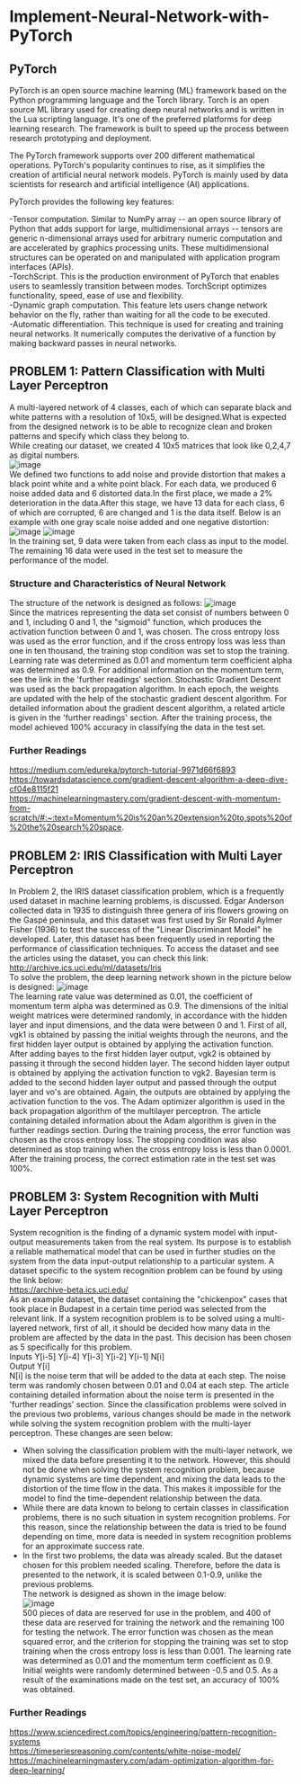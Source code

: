 # Implement-Neural-Network-with-PyTorch
## PyTorch 
PyTorch is an open source machine learning (ML) framework based on the Python programming language and the Torch library. Torch is an open source ML library used for creating deep neural networks and is written in the Lua scripting language. It's one of the preferred platforms for deep learning research. The framework is built to speed up the process between research prototyping and deployment. <br/>

The PyTorch framework supports over 200 different mathematical operations. PyTorch's popularity continues to rise, as it simplifies the creation of artificial neural network models. PyTorch is mainly used by data scientists for research and artificial intelligence (AI) applications. <br/>

PyTorch provides the following key features:

-Tensor computation. Similar to NumPy array -- an open source library of Python that adds support for large, multidimensional arrays -- tensors are generic n-dimensional arrays used for arbitrary numeric computation and are accelerated by graphics processing units. These multidimensional structures can be operated on and manipulated with application program interfaces (APIs). <br/>
-TorchScript. This is the production environment of PyTorch that enables users to seamlessly transition between modes. TorchScript optimizes functionality, speed, ease of use and flexibility. <br/>
-Dynamic graph computation. This feature lets users change network behavior on the fly, rather than waiting for all the code to be executed. <br/>
-Automatic differentiation. This technique is used for creating and training neural networks. It numerically computes the derivative of a function by making backward passes in neural networks. <br/>
## PROBLEM 1: Pattern Classification with Multi Layer Perceptron
A multi-layered network of 4 classes, each of which can separate black and white patterns with a resolution of 10x5, will be designed.What is expected from the designed network is to be able to recognize clean and broken patterns and specify which class they belong to. <br/>
While creating our dataset, we created 4 10x5 matrices that look like 0,2,4,7 as digital numbers. <br/>
![image](https://user-images.githubusercontent.com/78887209/157834792-c2b9fe73-aef7-4d8d-8f9e-bb7f072713b8.png) <br/>
We defined two functions to add noise and provide distortion that makes a black point white and a white point black. For each data, we produced 6 noise added data and 6 distorted data.In the first place, we made a 2% deterioration in the data.After this stage, we have 13 data for each class, 6 of which are corrupted, 6 are changed and 1 is the data itself.
Below is an example with one gray scale noise added and one negative distortion: <br/>
![image](https://user-images.githubusercontent.com/78887209/215317882-6b666e7d-df94-4e9e-9d00-78971df29527.png) ![image](https://user-images.githubusercontent.com/78887209/215317903-11dd1058-f5b4-4fd3-828f-0dd7adaae2c6.png) <br/>
In the training set, 9 data were taken from each class as input to the model. The remaining 16 data were used in the test set to measure the performance of the model. <br/>
### Structure and Characteristics of Neural Network <br/>
The structure of the network is designed as follows:
![image](https://user-images.githubusercontent.com/78887209/215318248-223ff717-0c9d-4ae6-90f4-57c0b2055883.png) <br/>
Since the matrices representing the data set consist of numbers between 0 and 1, including 0 and 1, the "sigmoid" function, which produces the activation function between 0 and 1, was chosen. The cross entropy loss was used as the error function, and if the cross entropy loss was less than one in ten thousand, the training stop condition was set to stop the training. Learning rate was determined as 0.01 and momentum term coefficient alpha was determined as 0.9. For additional information on the momentum term, see the link in the 'further readings' section. Stochastic Gradient Descent was used as the back propagation algorithm. In each epoch, the weights are updated with the help of the stochastic gradient descent algorithm. For detailed information about the gradient descent algorithm, a related article is given in the 'further readings' section. After the training process, the model achieved 100% accuracy in classifying the data in the test set.
### Further Readings <br/>
https://medium.com/edureka/pytorch-tutorial-9971d66f6893 <br/>
https://towardsdatascience.com/gradient-descent-algorithm-a-deep-dive-cf04e8115f21 <br/>
https://machinelearningmastery.com/gradient-descent-with-momentum-from-scratch/#:~:text=Momentum%20is%20an%20extension%20to,spots%20of%20the%20search%20space. <br/>
## PROBLEM 2: IRIS Classification with Multi Layer Perceptron
In Problem 2, the IRIS dataset classification problem, which is a frequently used dataset in machine learning problems, is discussed. Edgar Anderson collected data in 1935 to distinguish three genera of iris flowers growing on the Gaspé peninsula, and this dataset was first used by Sir Ronald Aylmer Fisher (1936) to test the success of the "Linear Discriminant Model" he developed. Later, this dataset has been frequently used in reporting the performance of classification techniques. To access the dataset and see the articles using the dataset, you can check this link: 
http://archive.ics.uci.edu/ml/datasets/Iris <br/>
To solve the problem, the deep learning network shown in the picture below is designed:
![image](https://user-images.githubusercontent.com/78887209/215330335-280336dc-690a-445a-9670-763f9f3b71ba.png) <br/>
The learning rate value was determined as 0.01, the coefficient of momentum term alpha was determined as 0.9. The dimensions of the initial weight matrices were determined randomly, in accordance with the hidden layer and input dimensions, and the data were between 0 and 1. First of all, vgk1 is obtained by passing the initial weights through the neurons, and the first hidden layer output is obtained by applying the activation function. After adding bayes to the first hidden layer output, vgk2 is obtained by passing it through the second hidden layer. The second hidden layer output is obtained by applying the activation function to vgk2. Bayesian term is added to the second hidden layer output and passed through the output layer and vo's are obtained. Again, the outputs are obtained by applying the activation function to the vos. The Adam optimizer algorithm is used in the back propagation algorithm of the multilayer perceptron. The article containing detailed information about the Adam algorithm is given in the further readings section. During the training process, the error function was chosen as the cross entropy loss. The stopping condition was also determined as stop training when the cross entropy loss is less than 0.0001. After the training process, the correct estimation rate in the test set was 100%. 
## PROBLEM 3: System Recognition with Multi Layer Perceptron
System recognition is the finding of a dynamic system model with input-output measurements taken from the real system. Its purpose is to establish a reliable mathematical model that can be used in further studies on the system from the data input-output relationship to a particular system. A dataset specific to the system recognition problem can be found by using the link below: <br/>
 https://archive-beta.ics.uci.edu/ <br/> 
 As an example dataset, the dataset containing the "chickenpox" cases that took place in Budapest in a certain time period was selected from the relevant link. 
If a system recognition problem is to be solved using a multi-layered network, first of all, it should be decided how many data in the problem are affected by the data in the past. This decision has been chosen as 5 specifically for this problem. <br/> 
Inputs	Y[i-5]	Y[i-4]	Y[i-3] 	Y[i-2]	Y[i-1]	N[i] <br/>
Output 	Y[i] <br/> 
N[i] is the noise term that will be added to the data at each step. The noise term was randomly chosen between 0.01 and 0.04 at each step. The article containing detailed information about the noise term is presented in the 'further readings' section. Since the classification problems were solved in the previous two problems, various changes should be made in the network while solving the system recognition problem with the multi-layer perceptron. These changes are seen below: <br/>
- When solving the classification problem with the multi-layer network, we mixed the data before presenting it to the network. However, this should not be done when solving the system recognition problem, because dynamic systems are time dependent, and mixing the data leads to the distortion of the time flow in the data. This makes it impossible for the model to find the time-dependent relationship between the data. <br/> 
- While there are data known to belong to certain classes in classification problems, there is no such situation in system recognition problems. For this reason, since the relationship between the data is tried to be found depending on time, more data is needed in system recognition problems for an approximate success rate. <br/> 
- In the first two problems, the data was already scaled. But the dataset chosen for this problem needed scaling. Therefore, before the data is presented to the network, it is scaled between 0.1-0.9, unlike the previous problems. <br/> 
The network is designed as shown in the image below: <br/>
![image](https://user-images.githubusercontent.com/78887209/215333791-0df5db40-29a4-4a7c-a191-72c27cfac6b5.png) <br/>
500 pieces of data are reserved for use in the problem, and 400 of these data are reserved for training the network and the remaining 100 for testing the network. The error function was chosen as the mean squared error, and the criterion for stopping the training was set to stop training when the cross entropy loss is less than 0.001. The learning rate was determined as 0.01 and the momentum term coefficient as 0.9. Initial weights were randomly determined between -0.5 and 0.5. As a result of the examinations made on the test set, an accuracy of 100% was obtained.
### Further Readings <br/>
https://www.sciencedirect.com/topics/engineering/pattern-recognition-systems <br/>
https://timeseriesreasoning.com/contents/white-noise-model/ <br/>
https://machinelearningmastery.com/adam-optimization-algorithm-for-deep-learning/ <br/>
